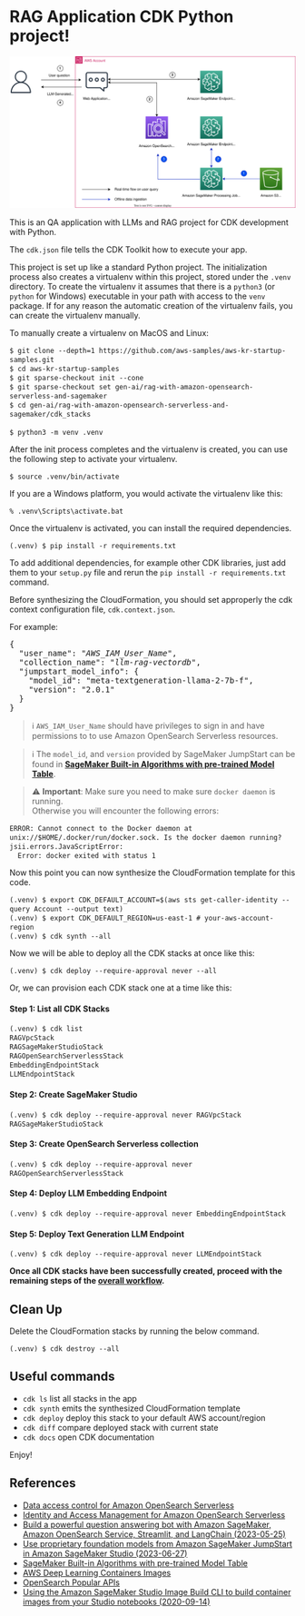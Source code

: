 
# RAG Application CDK Python project!

![rag_with_opensearch_serverless_arch](./rag_with_opensearch_serverless_arch.svg)

This is an QA application with LLMs and RAG project for CDK development with Python.

The `cdk.json` file tells the CDK Toolkit how to execute your app.

This project is set up like a standard Python project.  The initialization
process also creates a virtualenv within this project, stored under the `.venv`
directory.  To create the virtualenv it assumes that there is a `python3`
(or `python` for Windows) executable in your path with access to the `venv`
package. If for any reason the automatic creation of the virtualenv fails,
you can create the virtualenv manually.

To manually create a virtualenv on MacOS and Linux:

```
$ git clone --depth=1 https://github.com/aws-samples/aws-kr-startup-samples.git
$ cd aws-kr-startup-samples
$ git sparse-checkout init --cone
$ git sparse-checkout set gen-ai/rag-with-amazon-opensearch-serverless-and-sagemaker
$ cd gen-ai/rag-with-amazon-opensearch-serverless-and-sagemaker/cdk_stacks

$ python3 -m venv .venv
```

After the init process completes and the virtualenv is created, you can use the following
step to activate your virtualenv.

```
$ source .venv/bin/activate
```

If you are a Windows platform, you would activate the virtualenv like this:

```
% .venv\Scripts\activate.bat
```

Once the virtualenv is activated, you can install the required dependencies.

```
(.venv) $ pip install -r requirements.txt
```

To add additional dependencies, for example other CDK libraries, just add
them to your `setup.py` file and rerun the `pip install -r requirements.txt`
command.

Before synthesizing the CloudFormation, you should set approperly the cdk context configuration file, `cdk.context.json`.

For example:

<pre>
{
  "user_name": "<i>AWS_IAM_User_Name</i>",
  "collection_name": "<i>llm-rag-vectordb</i>",
  "jumpstart_model_info": {
    "model_id": "meta-textgeneration-llama-2-7b-f",
    "version": "2.0.1"
  }
}
</pre>

> :information_source: `AWS_IAM_User_Name` should have privileges to sign in and have permissions to to use Amazon OpenSearch Serverless resources.

> :information_source: The `model_id`, and `version` provided by SageMaker JumpStart can be found in [**SageMaker Built-in Algorithms with pre-trained Model Table**](https://sagemaker.readthedocs.io/en/stable/doc_utils/pretrainedmodels.html).

> :warning: **Important**: Make sure you need to make sure `docker daemon` is running.<br/>
> Otherwise you will encounter the following errors:

  ```
  ERROR: Cannot connect to the Docker daemon at unix://$HOME/.docker/run/docker.sock. Is the docker daemon running?
  jsii.errors.JavaScriptError:
    Error: docker exited with status 1
  ```

Now this point you can now synthesize the CloudFormation template for this code.

```
(.venv) $ export CDK_DEFAULT_ACCOUNT=$(aws sts get-caller-identity --query Account --output text)
(.venv) $ export CDK_DEFAULT_REGION=us-east-1 # your-aws-account-region
(.venv) $ cdk synth --all
```

Now we will be able to deploy all the CDK stacks at once like this:

```
(.venv) $ cdk deploy --require-approval never --all
```

Or, we can provision each CDK stack one at a time like this:

#### Step 1: List all CDK Stacks

```
(.venv) $ cdk list
RAGVpcStack
RAGSageMakerStudioStack
RAGOpenSearchServerlessStack
EmbeddingEndpointStack
LLMEndpointStack
```

#### Step 2: Create SageMaker Studio

```
(.venv) $ cdk deploy --require-approval never RAGVpcStack RAGSageMakerStudioStack
```

#### Step 3: Create OpenSearch Serverless collection

```
(.venv) $ cdk deploy --require-approval never RAGOpenSearchServerlessStack
```

#### Step 4: Deploy LLM Embedding Endpoint

```
(.venv) $ cdk deploy --require-approval never EmbeddingEndpointStack
```

#### Step 5: Deploy Text Generation LLM Endpoint

```
(.venv) $ cdk deploy --require-approval never LLMEndpointStack
```

**Once all CDK stacks have been successfully created, proceed with the remaining steps of the [overall workflow](../README.md#overall-workflow).**


## Clean Up

Delete the CloudFormation stacks by running the below command.

```
(.venv) $ cdk destroy --all
```

## Useful commands

 * `cdk ls`          list all stacks in the app
 * `cdk synth`       emits the synthesized CloudFormation template
 * `cdk deploy`      deploy this stack to your default AWS account/region
 * `cdk diff`        compare deployed stack with current state
 * `cdk docs`        open CDK documentation

Enjoy!

## References

 * [Data access control for Amazon OpenSearch Serverless](https://docs.aws.amazon.com/opensearch-service/latest/developerguide/serverless-data-access.html)
 * [Identity and Access Management for Amazon OpenSearch Serverless](https://docs.aws.amazon.com/opensearch-service/latest/developerguide/security-iam-serverless.html)
 * [Build a powerful question answering bot with Amazon SageMaker, Amazon OpenSearch Service, Streamlit, and LangChain (2023-05-25)](https://aws.amazon.com/blogs/machine-learning/build-a-powerful-question-answering-bot-with-amazon-sagemaker-amazon-opensearch-service-streamlit-and-langchain/)
 * [Use proprietary foundation models from Amazon SageMaker JumpStart in Amazon SageMaker Studio (2023-06-27)](https://aws.amazon.com/blogs/machine-learning/use-proprietary-foundation-models-from-amazon-sagemaker-jumpstart-in-amazon-sagemaker-studio/)
 * [SageMaker Built-in Algorithms with pre-trained Model Table](https://sagemaker.readthedocs.io/en/stable/doc_utils/pretrainedmodels.html)
 * [AWS Deep Learning Containers Images](https://docs.aws.amazon.com/deep-learning-containers/latest/devguide/deep-learning-containers-images.html)
 * [OpenSearch Popular APIs](https://opensearch.org/docs/latest/opensearch/popular-api/)
 * [Using the Amazon SageMaker Studio Image Build CLI to build container images from your Studio notebooks (2020-09-14)](https://aws.amazon.com/blogs/machine-learning/using-the-amazon-sagemaker-studio-image-build-cli-to-build-container-images-from-your-studio-notebooks/)

